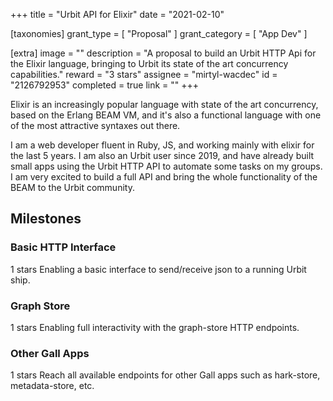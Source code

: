 +++
title = "Urbit API for Elixir"
date = "2021-02-10"

[taxonomies]
grant_type = [ "Proposal" ]
grant_category = [ "App Dev" ]

[extra]
image = ""
description = "A proposal to build an Urbit HTTP Api for the Elixir language, bringing to Urbit its state of the art concurrency capabilities."
reward = "3 stars"
assignee = "mirtyl-wacdec"
id = "2126792953"
completed = true
link = ""
+++

Elixir is an increasingly popular language with state of the art concurrency, based on the Erlang BEAM VM, and it's also a functional language with one of the most attractive syntaxes out there.

I am a web developer fluent in Ruby, JS, and working mainly with elixir for the last 5 years. I am also an Urbit user since 2019, and have already built small apps using the Urbit HTTP API to automate some tasks on my groups. I am very excited to build a full API and bring the whole functionality of the BEAM to the Urbit community.

## Milestones

### Basic HTTP Interface

1 stars
Enabling a basic interface to send/receive json to a running Urbit ship.

### Graph Store

1 stars
Enabling full interactivity with the graph-store HTTP endpoints.

### Other Gall Apps

1 stars
Reach all available endpoints for other Gall apps such as hark-store, metadata-store, etc.
